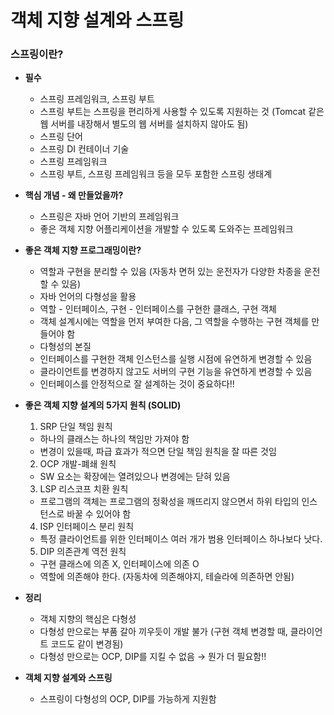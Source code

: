 # 객체 지향 설계와 스프링
### 스프링이란?

- **필수**
  - 스프링 프레임워크, 스프링 부트
  - 스프링 부트는 스프링을 편리하게 사용할 수 있도록 지원하는 것
    (Tomcat 같은 웹 서버를 내장해서 별도의 웹 서버를 설치하지 않아도 됨)
  - 스프링 단어
  - 스프링 DI 컨테이너 기술
  - 스프링 프레임워크
  - 스프링 부트, 스프링 프레임워크 등을 모두 포함한 스프링 생태계

- **핵심 개념 - 왜 만들었을까?**
  - 스프링은 자바 언어 기반의 프레임워크
  - 좋은 객체 지향 어플리케이션을 개발할 수 있도록 도와주는 프레임워크

- **좋은 객체 지향 프로그래밍이란?**
  - 역할과 구현을 분리할 수 있음
    (자동차 면허 있는 운전자가 다양한 차종을 운전할 수 있음)
  - 자바 언어의 다형성을 활용
  - 역할 - 인터페이스, 구현 - 인터페이스를 구현한 클래스, 구현 객체
  - 객체 설계시에는 역할을 먼저 부여한 다음, 그 역할을 수행하는 구현 객체를 만들어야 함
  - 다형성의 본질
  - 인터페이스를 구현한 객체 인스턴스를 실행 시점에 유연하게 변경할 수 있음
  - 클라이언트를 변경하지 않고도 서버의 구현 기능을 유연하게 변경할 수 있음
  - 인터페이스를 안정적으로 잘 설계하는 것이 중요하다!!

- **좋은 객체 지향 설계의 5가지 원칙 (SOLID)**
  1. SRP 단일 책임 원칙
    - 하나의 클래스는 하나의 책임만 가져야 함
    - 변경이 있을때, 파급 효과가 적으면 단일 책임 원칙을 잘 따른 것임
  2. OCP 개발-폐쇄 원칙
    - SW 요소는 확장에는 열려있으나 변경에는 닫혀 있음
  3. LSP 리스코프 치환 원칙
    - 프로그램의 객체는 프로그램의 정확성을 깨뜨리지 않으면서 하위 타입의 인스턴스로 바꿀 수 있어야 함
  4. ISP 인터페이스 분리 원칙
    - 특정 클라이언트를 위한 인터페이스 여러 개가 범용 인터페이스 하나보다 낫다.
  5. DIP 의존관계 역전 원칙
    - 구현 클래스에 의존 X, 인터페이스에 의존 O
    - 역할에 의존해야 한다. (자동차에 의존해야지, 테슬라에 의존하면 안됨)

- **정리**
  - 객체 지향의 핵심은 다형성
  - 다형성 만으로는 부품 갈아 끼우듯이 개발 불가 (구현 객체 변경할 때, 클라이언트 코드도 같이 변경됨)
  - 다형성 만으로는 OCP, DIP를 지킬 수 없음 → 뭔가 더 필요함!!

- **객체 지향 설계와 스프링**
  - 스프링이 다형성의 OCP, DIP를 가능하게 지원함
